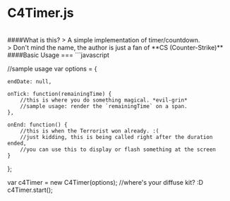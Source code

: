 C4Timer.js
========================
<br/>
####What is this?
> A simple implementation of timer/countdown. <br/>
> Don't mind the name, the author is just a fan of **CS (Counter-Strike)**

<br/>
####Basic Usage
===
```javascript

//sample usage
var options = {

    endDate: null,

    onTick: function(remainingTime) {
        //this is where you do something magical. *evil-grin*
        //sample usage: render the `remainingTime` on a span.
    },

    onEnd: function() {
        //this is when the Terrorist won already. :(
        //just kidding, this is being called right after the duration ended,
        //you can use this to display or flash something at the screen
    }
    
};

var c4Timer = new C4Timer(options);
//where's your diffuse kit? :D
c4Timer.start();

````



